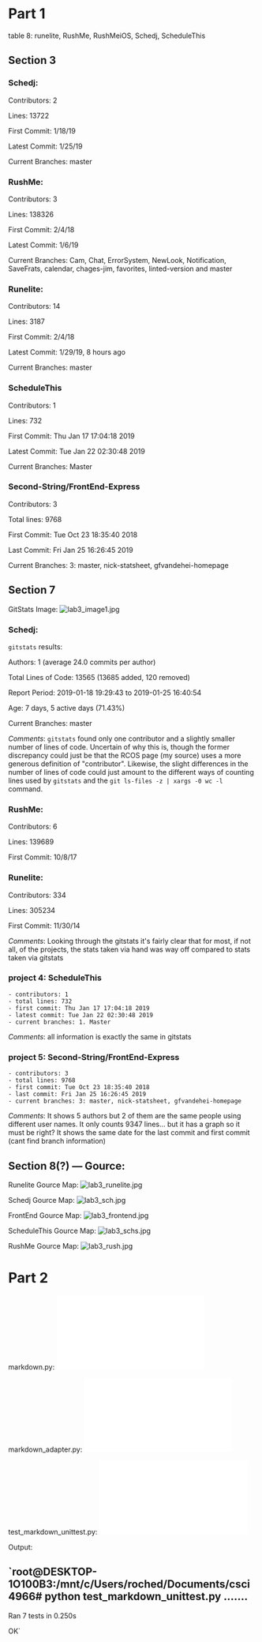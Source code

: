 # Part 1

table 8: runelite, RushMe, RushMeiOS, Schedj, ScheduleThis

## Section 3

### Schedj:

Contributors: 2

Lines: 13722

First Commit: 1/18/19

Latest Commit: 1/25/19

Current Branches: master

### RushMe:

Contributors: 3

Lines: 138326

First Commit: 2/4/18

Latest Commit: 1/6/19

Current Branches: Cam, Chat, ErrorSystem, NewLook, Notification, SaveFrats, calendar, chages-jim, favorites, linted-version and master

### Runelite:

Contributors: 14

Lines: 3187

First Commit: 2/4/18

Latest Commit: 1/29/19, 8 hours ago

Current Branches: master

### ScheduleThis

Contributors: 1

Lines: 732

First Commit: Thu Jan 17 17:04:18 2019 

Latest Commit: Tue Jan 22 02:30:48 2019 

Current Branches: Master

### Second-String/FrontEnd-Express

Contributors: 3

Total lines: 9768

First Commit: Tue Oct 23 18:35:40 2018 

Last Commit: Fri Jan 25 16:26:45 2019 

Current Branches: 3: master, nick-statsheet, gfvandehei-homepage

## Section 7
GitStats Image: ![lab3_image1.jpg](https://github.com/krishg4/Open-Source-Lab-Work/tree/master/Labs/Lab3/lab3_image1.jpg)

### Schedj:

`gitstats` results:

Authors: 1 (average 24.0 commits per author)

Total Lines of Code: 13565 (13685 added, 120 removed)

Report Period: 2019-01-18 19:29:43 to 2019-01-25 16:40:54

Age: 7 days, 5 active days (71.43%)

Current Branches: master

*Comments*: `gitstats` found only one contributor and a slightly smaller number of lines of code.
Uncertain of why this is, though the former discrepancy could just be that the RCOS page (my source) uses a more generous definition of "contributor".
Likewise, the slight differences in the number of lines of code could just amount to the different ways of counting lines used by `gitstats` and the `git ls-files -z | xargs -0 wc -l` command.

### RushMe:

Contributors: 6

Lines: 139689

First Commit: 10/8/17

### Runelite:

Contributors: 334

Lines: 305234

First Commit: 11/30/14

*Comments*: Looking through the gitstats it's fairly clear that for most, if not all, of the projects, the stats taken via hand was way off compared to stats taken via gitstats

### project 4: ScheduleThis
	- contributors: 1
	- total lines: 732
	- first commit: Thu Jan 17 17:04:18 2019 
	- latest commit: Tue Jan 22 02:30:48 2019 
	- current branches: 1. Master
*Comments*: all information is exactly the same in gitstats

### project 5: Second-String/FrontEnd-Express
	- contributors: 3
	- total lines: 9768
	- first commit: Tue Oct 23 18:35:40 2018 
	- last commit: Fri Jan 25 16:26:45 2019 
	- current branches: 3: master, nick-statsheet, gfvandehei-homepage
*Comments*: It shows 5 authors but 2 of them are the same people using different user names.
	It only counts 9347 lines... but it has a graph so it must be right?
	It shows the same date for the last commit and first commit
	(cant find branch information)


## Section 8(?) — Gource:

Runelite Gource Map: ![lab3_runelite.jpg](https://github.com/krishg4/Open-Source-Lab-Work/tree/master/Labs/Lab3/lab3_runelite.jpg)

Schedj Gource Map: ![lab3_sch.jpg](https://github.com/krishg4/Open-Source-Lab-Work/tree/master/Labs/Lab3/lab3_sch.jpg)

FrontEnd Gource Map: ![lab3_frontend.jpg](https://github.com/krishg4/Open-Source-Lab-Work/tree/master/Labs/Lab3/lab3_frontend.jpg)

ScheduleThis Gource Map: ![lab3_schs.jpg](https://github.com/krishg4/Open-Source-Lab-Work/tree/master/Labs/Lab3/lab3_schs.jpg)

RushMe Gource Map: ![lab3_rush.jpg](https://github.com/krishg4/Open-Source-Lab-Work/tree/master/Labs/Lab3/lab3_rush.jpg)

# Part 2

markdown.py: ![markdown.py](/code/markdown.py)

markdown_adapter.py: ![markdown_adapter.py](/code/markdown_adapter.py)

test_markdown_unittest.py: ![test_markdown_unittest.py](/code/test_markdown_unittest.py)

Output: 

`root@DESKTOP-1O100B3:/mnt/c/Users/roched/Documents/csci4966# python test_markdown_unittest.py
.......
----------------------------------------------------------------------
Ran 7 tests in 0.250s

OK`
